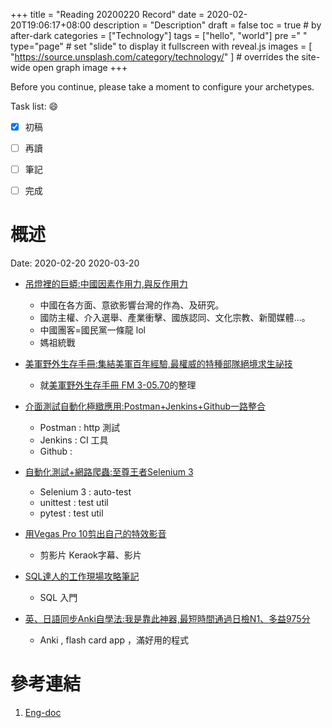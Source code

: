 +++
title = "Reading 20200220 Record"
date = 2020-02-20T19:06:17+08:00
description = "Description"
draft = false
toc = true  # by after-dark
categories = ["Technology"]
tags = ["hello", "world"]
pre ="<i class='fa fa-file'></i> "
type="page" # set "slide" to display it fullscreen with reveal.js
images = [
  "https://source.unsplash.com/category/technology/"
] # overrides the site-wide open graph image
+++

Before you continue, please take a moment to configure your archetypes.


<!--more-->

Task list: :smile:

- [x] 初稿
- [ ] 再讀
- [ ] 筆記
- [ ] 完成


# 概述

Date: 2020-02-20	2020-03-20

* [吊燈裡的巨蟒:中國因素作用力,與反作用力](http://library.ylccb.gov.tw/bookDetail.do?id=527780)
    * 中國在各方面、意欲影響台灣的作為、及研究。
    * 國防主權、介入選舉、產業衝擊、國族認同、文化宗教、新聞媒體...。
    * 中國團客=國民黨一條龍 lol
    * 媽祖統戰

* [美軍野外生存手冊:集結美軍百年經驗,最權威的特種部隊絕境求生祕技](http://library.ylccb.gov.tw/bookDetail.do?id=588411)
    * 就[美軍野外生存手冊 FM 3-05.70](https://fas.org/irp/doddir/army/fm3-05-70.pdf)的整理 
* [介面測試自動化極緻應用:Postman+Jenkins+Github一路整合](http://library.ylccb.gov.tw/bookDetail.do?id=588171)
    * Postman : http 測試
    * Jenkins : CI 工具
    * Github :
* [自動化測試+網路爬蟲:至尊王者Selenium 3](http://library.ylccb.gov.tw/bookDetail.do?id=588238)
    * Selenium 3 : auto-test
    * unittest : test util
    * pytest : test util
* [用Vegas Pro 10剪出自己的特效影音](http://library.ylccb.gov.tw/bookDetail.do?id=364880)
    * 剪影片 Keraok字幕、影片 
* [SQL達人的工作現場攻略筆記](http://library.ylccb.gov.tw/bookDetail.do?id=588626)
    * SQL 入門
* [英、日語同步Anki自學法:我是靠此神器,最短時間通過日檢N1、多益975分](http://library.ylccb.gov.tw/bookDetail.do?id=504358)
    * Anki , flash card app ，滿好用的程式 

# 參考連結

1. [Eng-doc](http://daringfireball.net/projects/markdown/syntax)


[google]: https://www.google.com "Search Engine"
